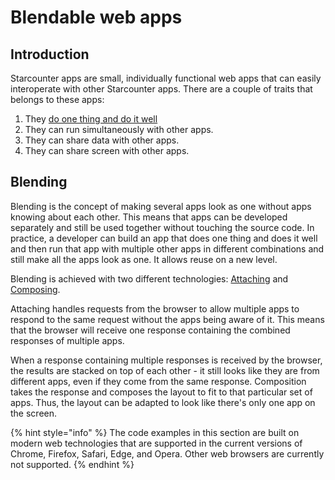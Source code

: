 # Blendable web apps

## Introduction

Starcounter apps are small, individually functional web apps that can easily interoperate with other Starcounter apps. There are a couple of traits that belongs to these apps:

1. They [do one thing and do it well](https://en.wikipedia.org/wiki/Unix_philosophy#Do_One_Thing_and_Do_It_Well)
2. They can run simultaneously with other apps.
3. They can share data with other apps.
4. They can share screen with other apps.

## Blending

Blending is the concept of making several apps look as one without apps knowing about each other. This means that apps can be developed separately and still be used together without touching the source code. In practice, a developer can build an app that does one thing and does it well and then run that app with multiple other apps in different combinations and still make all the apps look as one. It allows reuse on a new level.

Blending is achieved with two different technologies: [Attaching](view-attaching.md) and [Composing](view-composing.md).

Attaching handles requests from the browser to allow multiple apps to respond to the same request without the apps being aware of it. This means that the browser will receive one response containing the combined responses of multiple apps.

When a response containing multiple responses is received by the browser, the results are stacked on top of each other - it still looks like they are from different apps, even if they come from the same response. Composition takes the response and composes the layout to fit to that particular set of apps. Thus, the layout can be adapted to look like there's only one app on the screen.

{% hint style="info" %}
The code examples in this section are built on modern web technologies that are supported in the current versions of Chrome, Firefox, Safari, Edge, and Opera. Other web browsers are currently not supported.
{% endhint %}

